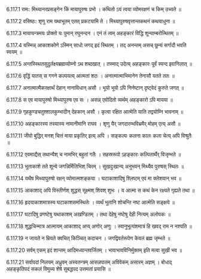 6.117.1
रामः:
मिथ्यानरप्रसङ्गेन किं मायापुरुषः प्रभो ।
कथितो ऽयं त्वया व्योमरक्षणं च किम् उच्यते ॥


6.117.2
वसिष्ठः:
शृणु राम यथाभूतम् एतत् प्रकटयामि ते ।
मिथ्यापुरुषवृत्तान्तकथनं कथयाधुना ॥


6.117.3
मायायन्त्रमयः प्रोक्तो यः पुमान् रघुनन्दन ।
एनं तं त्वम् अहङ्कारं विद्धि शून्याम्बरोत्थितम् ॥


6.117.4
यस्मिन्न् आकाशकोणे ऽस्मिन् साधो जगद् इदं स्थितम् ।
तद् अनन्तम् असच् छून्यं सर्गादौ भवति स्वयम् ॥


6.117.5
अन्तस्स्थितसुदुर्लक्ष्यब्रह्मव्योम्नो ऽथ शब्दखात् ।
तस्माद् उदेत्य् अहङ्कारः पूर्वं स्पन्द इवानिलात् ॥


6.117.6
वृद्धिं यातस् स गगने कल्पयत्य् आत्मतां शठः ।
अनात्मात्माभिमानेन तेनासौ यतते ततः ॥


6.117.7
अनात्मात्मैकरक्षार्थं देहान् नानाविधान् असौ ।
भूयो भूयो ऽपि निर्नष्टान् दृष्ट्वेदं कुरुते जगत् ॥


6.117.8
स एव मायापुरुषो मिथ्यापुरुष एव सः ।
असन्न् एवोदितो व्यर्थम् अहङ्कारो ऽपि मायया ॥


6.117.9
गृहकुण्डचतुश्शालकुम्भादीन् देहकान् असौ ।
कृत्वा रक्षित आत्मेति याति तद्व्योम्नि भावनाम् ॥


6.117.10
अहङ्कारस्य तस्यास्य नामानीमानि राघव ।
शृणु यैर् जगदारम्भविभ्रमैर् मोहम् एत्य् असौ ॥


6.117.11
जीवो बुद्धिर् मनश् चित्तं माया प्रकृतिर् इत्य् अपि ।
सङ्कल्पः कलना कालः कला चेत्य् अपि विश्रुतैः ॥


6.117.12
एवमाद्यैस् तथान्यैश् च नामभिर् बहुतां गतैः ।
सहस्ररूपो ऽहङ्कारः कल्पितार्थैर् विजृम्भते ॥


6.117.13
भूताकाशे तते शून्ये जगन्निर्मितिभिश् चिरम् ।
सुखदुःखान्य् अनुभवन् मिथ्यैव पुरुषस् स्थितः ॥


6.117.14
यथैष मिथ्यापुरुषो रक्षन् व्योमात्मशङ्कया ।
घटाकाशादिषु श्लिष्टम् एवं मा क्लेशवान् भव ॥


6.117.15
आकाशाद् अपि विस्तीर्णश् शुद्धस् सूक्ष्मश् शिवश् शुभः ।
य आत्मा स कथं केन रक्ष्यते गृह्यते तथा ॥


6.117.16
हृदयाकाशमात्रस्य घटाकाशसमस्थितेः ।
व्यर्थं भूतानि शोचन्ति नष्ट आत्मेति सङ्क्षये ॥


6.117.17
घटादिषु प्रणष्टेषु यथाकाशम् अखण्डितम् ।
तथा देहेषु नष्टेषु देही नित्यम् अलोपकः ॥


6.117.18
शुद्धचिन्मात्र आत्मायम् आकाशाद् अप्य् अणोर् अणुः ।
स्वानुभूत्यंशमात्रं हि खवद् राम न नश्यति ॥


6.117.19
न जायते न म्रियते क्वचित् किञ्चित् कदाचन ।
जगद्विवर्तरूपेण केवलं ब्रह्म जृम्भते ॥


6.117.20
सर्वम् एकम् इदं शान्तम् आदिमध्यान्तवर्जितम् ।
भावाभावविनिर्मुक्तम् इति मत्वा सुखी भव ॥


6.117.21
सर्वापदां निलयम् अध्रुवम् अस्वतन्त्रम् आसन्नपातम् अविवेकम् असारम् अज्ञम् ।
बोधाद् अहङ्कृतिपदं सकलं विमुच्य शेषे सुबद्धपद उत्तमतां प्रयासि ॥

